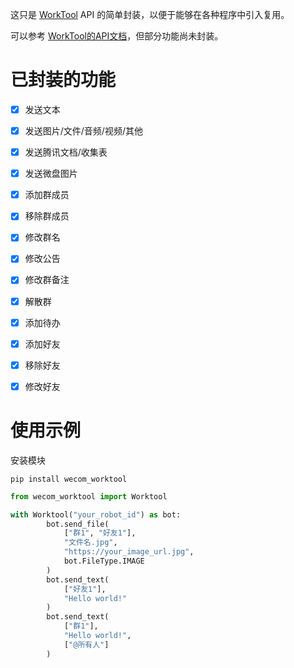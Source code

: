 这只是 [WorkTool](https://worktool.ymdyes.cn/) API 的简单封装，以便于能够在各种程序中引入复用。

可以参考 [WorkTool的API文档](https://worktool.apifox.cn/)，但部分功能尚未封装。


# 已封装的功能

- [x] 发送文本
- [x] 发送图片/文件/音频/视频/其他
- [x] 发送腾讯文档/收集表
- [x] 发送微盘图片
- [x] 添加群成员
- [x] 移除群成员
- [x] 修改群名
- [x] 修改公告
- [x] 修改群备注
- [x] 解散群
- [x] 添加待办
- [x] 添加好友
- [x] 移除好友
- [x] 修改好友


# 使用示例

安装模块

`pip install wecom_worktool`

```python
from wecom_worktool import Worktool

with Worktool("your_robot_id") as bot:
        bot.send_file(
            ["群1", "好友1"],
            "文件名.jpg",
            "https://your_image_url.jpg",
            bot.FileType.IMAGE
        )
        bot.send_text(
            ["好友1"],
            "Hello world!"
        )
        bot.send_text(
            ["群1"],
            "Hello world!",
            ["@所有人"]
        )
```